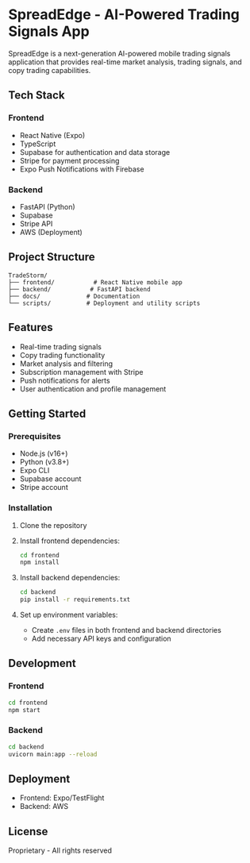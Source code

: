 # SpreadEdge - AI-Powered Trading Signals App

SpreadEdge is a next-generation AI-powered mobile trading signals application that provides real-time market analysis, trading signals, and copy trading capabilities.

## Tech Stack

### Frontend
- React Native (Expo)
- TypeScript
- Supabase for authentication and data storage
- Stripe for payment processing
- Expo Push Notifications with Firebase

### Backend
- FastAPI (Python)
- Supabase
- Stripe API
- AWS (Deployment)

## Project Structure

```
TradeStorm/
├── frontend/           # React Native mobile app
├── backend/           # FastAPI backend
├── docs/             # Documentation
└── scripts/          # Deployment and utility scripts
```

## Features

- Real-time trading signals
- Copy trading functionality
- Market analysis and filtering
- Subscription management with Stripe
- Push notifications for alerts
- User authentication and profile management

## Getting Started

### Prerequisites
- Node.js (v16+)
- Python (v3.8+)
- Expo CLI
- Supabase account
- Stripe account

### Installation

1. Clone the repository
2. Install frontend dependencies:
   ```bash
   cd frontend
   npm install
   ```

3. Install backend dependencies:
   ```bash
   cd backend
   pip install -r requirements.txt
   ```

4. Set up environment variables:
   - Create `.env` files in both frontend and backend directories
   - Add necessary API keys and configuration

## Development

### Frontend
```bash
cd frontend
npm start
```

### Backend
```bash
cd backend
uvicorn main:app --reload
```

## Deployment

- Frontend: Expo/TestFlight
- Backend: AWS

## License

Proprietary - All rights reserved 